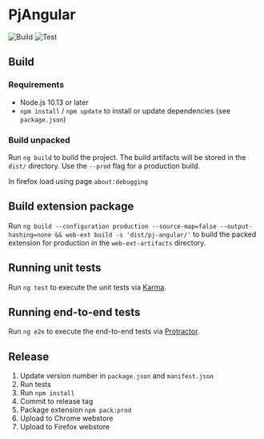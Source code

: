 # PjAngular
![Build](https://github.com/mvwestendorp/pjangular/workflows/Build/badge.svg?branch=master)
![Test](https://github.com/mvwestendorp/pjangular/workflows/Test/badge.svg?branch=master)

## Build

### Requirements

- Node.js 10.13 or later
- `npm install` / `npm update` to install or update dependencies (see `package.json`)

### Build unpacked

Run `ng build` to build the project. The build artifacts will be stored in the `dist/` directory. Use the `--prod` flag for a production build.

In firefox load using page `about:debugging`
## Build extension package

Run `ng build --configuration production --source-map=false --output-hashing=none && web-ext build -s 'dist/pj-angular/'` to build the packed extension for production in the `web-ext-artifacts` directory. 

## Running unit tests

Run `ng test` to execute the unit tests via [Karma](https://karma-runner.github.io).

## Running end-to-end tests

Run `ng e2e` to execute the end-to-end tests via [Protractor](http://www.protractortest.org/).



## Release

1. Update version number in `package.json` and `manifest.json`
2. Run tests
3. Run `npm install`
4. Commit to release tag
5. Package extension `npm pack:prod`
6. Upload to Chrome webstore
7. Upload to Firefox webstore

